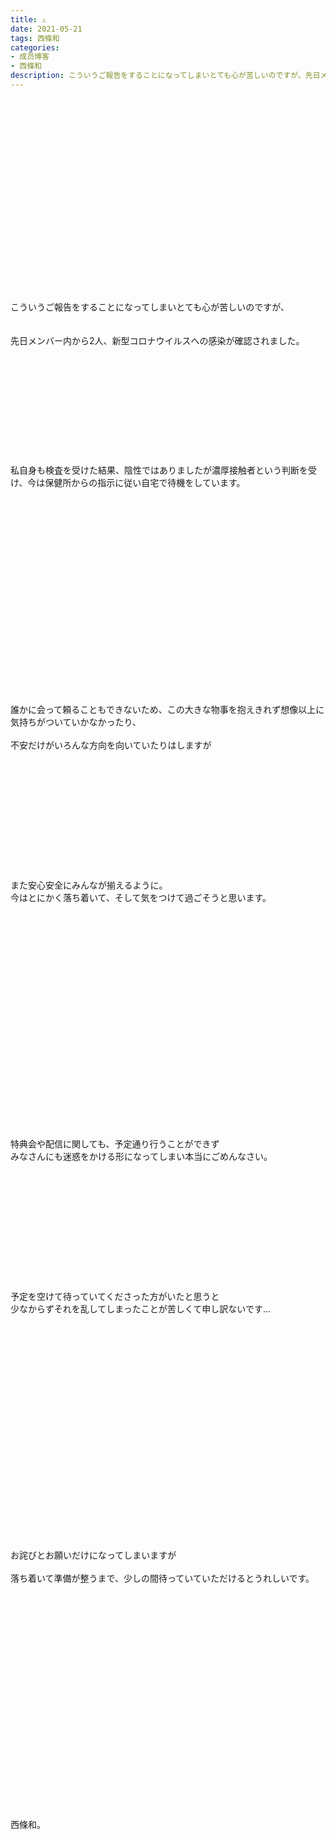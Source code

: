 ```yaml
---
title: ⚠︎
date: 2021-05-21
tags: 西條和
categories: 
- 成员博客
- 西條和
description: こういうご報告をすることになってしまいとても心が苦しいのですが、先日メンバー内から2人、新型コロナウイルスへの感染が確認されました。私自身も検査を受けた結果、陰性...
---
```

<div class="blog_detail__main">
        ﻿<br/>
<br/>
<br/>
<br/>
<br/>
<br/>
<br/>
<br/>
<br/>
<br/>
<br/>
<br/>
<br/>
<br/>
<br/>
<br/>
<br/>
<br/>
<br/>
こういうご報告をすることになってしまいとても心が苦しいのですが、<br/>
<br/>
<br/>
先日メンバー内から2人、新型コロナウイルスへの感染が確認されました。<br/>
<br/>
<br/>
<br/>
<br/>
<br/>
<br/>
<br/>
<br/>
<br/>
<br/>
<br/>
私自身も検査を受けた結果、陰性ではありましたが濃厚接触者という判断を受け、今は保健所からの指示に従い自宅で待機をしています。<br/>
<br/>
<br/>
<br/>
<br/>
<br/>
<br/>
<br/>
<br/>
<br/>
<br/>
<br/>
<br/>
　　　<br/>
<br/>
<br/>
<br/>
<br/>
<br/>
<br/>
<br/>
誰かに会って頼ることもできないため、この大きな物事を抱えきれず想像以上に気持ちがついていかなかったり、<br/>
<br/>
不安だけがいろんな方向を向いていたりはしますが<br/>
<br/>
<br/>
<br/>
<br/>
<br/>
<br/>
<br/>
<br/>
<br/>
<br/>
<br/>
<br/>
また安心安全にみんなが揃えるように。<br/>
今はとにかく落ち着いて、そして気をつけて過ごそうと思います。<br/>
<br/>
<br/>
<br/>
<br/>
<br/>
<br/>
<br/>
<br/>
<br/>
<br/>
<br/>
<br/>
<br/>
<br/>
<br/>
<br/>
<br/>
<br/>
<br/>
<br/>
<br/>
<br/>
特典会や配信に関しても、予定通り行うことができず<br/>
みなさんにも迷惑をかける形になってしまい本当にごめんなさい。<br/>
<br/>
<br/>
<br/>
<br/>
<br/>
<br/>
<br/>
<br/>
<br/>
<br/>
<br/>
<br/>
予定を空けて待っていてくださった方がいたと思うと<br/>
少なからずそれを乱してしまったことが苦しくて申し訳ないです…<br/>
<br/>
<br/>
<br/>
<br/>
<br/>
<br/>
<br/>
<br/>
<br/>
<br/>
<br/>
<br/>
<br/>
<br/>
<br/>
<br/>
<br/>
<br/>
<br/>
<br/>
<br/>
<br/>
お詫びとお願いだけになってしまいますが<br/>
<br/>
落ち着いて準備が整うまで、少しの間待っていていただけるとうれしいです。<br/>
<br/>
<br/>
<br/>
<br/>
<br/>
<br/>
<br/>
<br/>
<br/>
<br/>
<br/>
<br/>
<br/>
<br/>
<br/>
<br/>
<br/>
<br/>
<br/>
<br/>
<br/>
<br/>
西條和。
<!--twitter-->

<!--//twitter-->
</div>